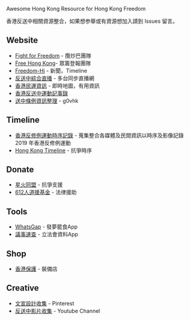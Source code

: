 

Awesome Hong Kong
Resource for Hong Kong Freedom

香港反送中相關資源整合，如果想参舉或有資源想加入請到 Issues 留言。

## Website
- [Fight for Freedom](https://standwithhk.org/) - 攬炒巴團隊
- [Free Hong Kong](https://freedomhkg.net/)- 眾籌登報團隊
- [Freedom-Hi](https://hkrev.inf) - 新聞，Timeline
- [反送中綜合直播](https://freehk.live/) - 多台同步直播網
- [香港民運資訊](https://103.hk/) - 即時地圖，有用資訊
- [香港反送中運動記事錄](https://www.hkebill.com/)
- [送中條例資訊整理](https://beta.hackfoldr.org/extradition) - g0vhk

## Timeline
- [香港反修例運動時序記錄](https://hkontheroad.org/) - 蒐集整合各媒體及民間資訊以時序及影像記錄 2019 年香港反修例運動
- [Hong Kong Timeline](https://www.tiki-toki.com/timeline/entry/1273579/Hong-Kong-Timeline/) - 抗爭時序

## Donate
- [星火同盟](https://www.facebook.com/sparkalliancehk/) - 抗爭支援
- [612人道援基金](https://612fund.hk) - 法律援助

## Tools
- [WhatsGap](https://lihkg.com/thread/1435236) - 發夢罷食App
- [議事速查](https://lihkg.com/thread/1394855) - 立法會資料App

## Shop
- [香港保護](https://hkprotect.org/) - 裝備店

## Creative
- [文宣設計收集](https://www.pinterest.com/jonsnow0867/hong-kong/) - Pinterest
- [反送中影片收集](https://www.youtube.com/playlist?list=PL6tXiAedAhj3woJG8JVukr6b7vnMr1iu9) - Youtube Channel
